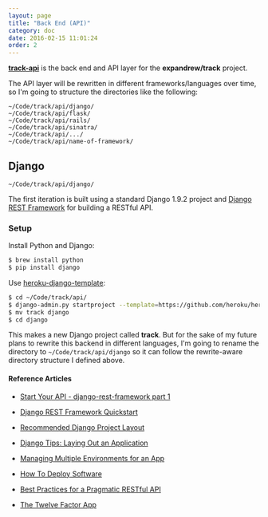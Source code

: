 ```yaml
---
layout: page
title: "Back End (API)"
category: doc
date: 2016-02-15 11:01:24
order: 2
---
```


[**track-api**](http://github.com/expandrew/track-api) is the back end and API layer for the **expandrew/track** project.

The API layer will be rewritten in different frameworks/languages over time, so I'm going to structure the directories like the following:

`~/Code/track/api/django/`  
`~/Code/track/api/flask/`  
`~/Code/track/api/rails/`  
`~/Code/track/api/sinatra/`  
`~/Code/track/api/.../`  
`~/Code/track/api/name-of-framework/`  

## Django
`~/Code/track/api/django/`  

The first iteration is built using a standard Django 1.9.2 project and [Django REST Framework](http://www.django-rest-framework.org/) for building a RESTful API.

### Setup

Install Python and Django:

~~~bash
$ brew install python
$ pip install django
~~~

Use [heroku-django-template](https://github.com/heroku/heroku-django-template):

~~~bash
$ cd ~/Code/track/api/
$ django-admin.py startproject --template=https://github.com/heroku/heroku-django-template/archive/master.zip --name=Procfile track
$ mv track django
$ cd django
~~~

This makes a new Django project called **track**. But for the sake of my future plans to rewrite this backend in different languages, I'm going to rename the directory to `~/Code/track/api/django` so it can follow the rewrite-aware directory structure I defined above.

#### Reference Articles
- [Start Your API - django-rest-framework part 1](https://godjango.com/41-start-your-api-django-rest-framework-part-1/)
- [Django REST Framework Quickstart](http://www.django-rest-framework.org/#quickstart)
- [Recommended Django Project Layout](http://www.revsys.com/blog/2014/nov/21/recommended-django-project-layout/)
- [Django Tips: Laying Out an Application](http://www.b-list.org/weblog/2006/sep/10/django-tips-laying-out-application/)
- [Managing Multiple Environments for an App](https://devcenter.heroku.com/articles/multiple-environments)

- [How To Deploy Software](https://zachholman.com/posts/deploying-software)
- [Best Practices for a Pragmatic RESTful API](http://www.vinaysahni.com/best-practices-for-a-pragmatic-restful-api)
- [The Twelve Factor App](http://12factor.net/)